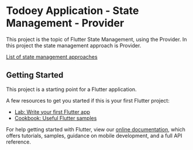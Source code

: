 # Todoey Application - State Management - Provider

This project is the topic of Flutter State Management, using the Provider.
In this project the state management approach is Provider.

<a href="https://docs.flutter.dev/development/data-and-backend/state-mgmt/options">
List of state management approaches </a>

## Getting Started

This project is a starting point for a Flutter application.

A few resources to get you started if this is your first Flutter project:

- [Lab: Write your first Flutter app](https://flutter.dev/docs/get-started/codelab)
- [Cookbook: Useful Flutter samples](https://flutter.dev/docs/cookbook)

For help getting started with Flutter, view our
[online documentation](https://flutter.dev/docs), which offers tutorials,
samples, guidance on mobile development, and a full API reference.
